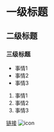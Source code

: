 
# 一级标题

## 二级标题

### 三级标题

* 事情1
* 事情2
* 事情3

1. 事情1
2. 事情2
3. 事情3

[链接](http://www.jianshu.com/p/1e402922ee32/)
![icon](http://ww2.sinaimg.cn/large/6aee7dbbgw1efffa67voyj20ix0ctq3n.jpg)
